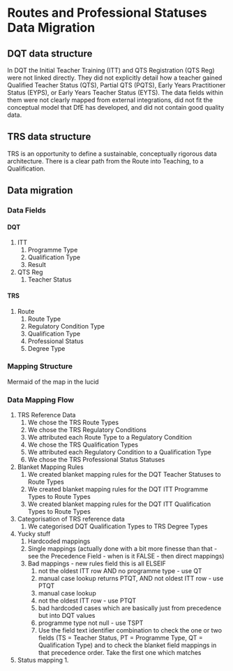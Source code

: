 # Routes and Professional Statuses Data Migration

## DQT data structure

In DQT the Initial Teacher Training (ITT) and QTS Registration (QTS Reg) were not linked directly. They did not explicitly detail how a teacher gained Qualified Teacher Status (QTS), Partial QTS (PQTS), Early Years Practitioner Status (EYPS), or Early Years Teacher Status (EYTS). The data fields within them were not clearly mapped from external integrations, did not fit the conceptual model that DfE has developed, and did not contain good quality data.

## TRS data structure

TRS is an opportunity to define a sustainable, conceptually rigorous data architecture. There is a clear path from the Route into Teaching, to a Qualification.

## Data migration

### Data Fields

#### DQT

1. ITT
   1. Programme Type
   2. Qualification Type
   3. Result
2. QTS Reg
   1. Teacher Status

#### TRS

1. Route
   1. Route Type
   2. Regulatory Condition Type
   3. Qualification Type
   4. Professional Status
   5. Degree Type

### Mapping Structure

Mermaid of the map in the lucid

### Data Mapping Flow

1. TRS Reference Data
   1. We chose the TRS Route Types
   2. We chose the TRS Regulatory Conditions
   3. We attributed each Route Type to a Regulatory Condition
   4. We chose the TRS Qualification Types
   5. We attributed each Regulatory Condition to a Qualification Type
   6. We chose the TRS Professional Status Statuses
2. Blanket Mapping Rules
   1. We created blanket mapping rules for the DQT Teacher Statuses to Route Types
   2. We created blanket mapping rules for the DQT ITT Programme Types to Route Types
   3. We created blanket mapping rules for the DQT ITT Qualification Types to Route Types
3. Categorisation of TRS reference data
   1. We categorised DQT Qualification Types to TRS Degree Types
4. Yucky stuff
   1. Hardcoded mappings
   2. Single mappings (actually done with a bit more finesse than that - see the Precedence Field - when is it FALSE - then direct mappings)
   3. Bad mappings - new rules field this is all ELSEIF
      1. not the oldest ITT row AND no programme type - use QT
      2. manual case lookup returns PTQT, AND not oldest ITT row - use PTQT
      3. manual case lookup
      4. not the oldest ITT row - use PTQT
      5. bad hardcoded cases which are basically just from precedence but into DQT values
      6. programme type not null - use TSPT
      7. Use the field text identifier combination to check the one or two fields (TS = Teacher Status, PT = Programme Type, QT = Qualification Type) and to check the blanket field mappings in that precedence order. Take the first one which matches
5. Status mapping
   1.
